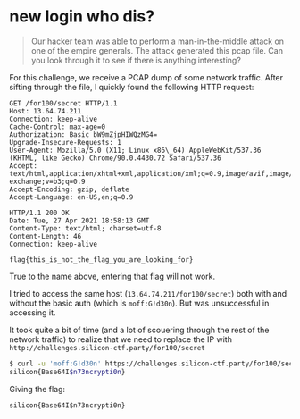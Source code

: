# new login who dis?

> Our hacker team was able to perform a man-in-the-middle attack on one of the empire generals. The attack generated this pcap file. Can you look through it to see if there is anything interesting?

For this challenge, we receive a PCAP dump of some network traffic. After sifting through the file, I quickly found the following HTTP request:

```
GET /for100/secret HTTP/1.1
Host: 13.64.74.211
Connection: keep-alive
Cache-Control: max-age=0
Authorization: Basic bW9mZjpHIWQzMG4=
Upgrade-Insecure-Requests: 1
User-Agent: Mozilla/5.0 (X11; Linux x86\_64) AppleWebKit/537.36 (KHTML, like Gecko) Chrome/90.0.4430.72 Safari/537.36
Accept: text/html,application/xhtml+xml,application/xml;q=0.9,image/avif,image/webp,image/apng,\*/\*;q=0.8,application/signed-exchange;v=b3;q=0.9
Accept-Encoding: gzip, deflate
Accept-Language: en-US,en;q=0.9

HTTP/1.1 200 OK
Date: Tue, 27 Apr 2021 18:58:13 GMT
Content-Type: text/html; charset=utf-8
Content-Length: 46
Connection: keep-alive

flag{this_is_not_the_flag_you_are_looking_for}
```

True to the name above, entering that flag will not work.

I tried to access the same host (`13.64.74.211/for100/secret`) both with and without the basic auth (which is `moff:G!d30n`). But was unsuccessful in accessing it.

It took quite a bit of time (and a lot of scouering through the rest of the network traffic) to realize that we need to replace the IP with `http://challenges.silicon-ctf.party/for100/secret`

```bash
$ curl -u 'moff:G!d30n' https://challenges.silicon-ctf.party/for100/secret
silicon{Base64I$n73ncrypti0n}
```

Giving the flag:

```
silicon{Base64I$n73ncrypti0n}
```